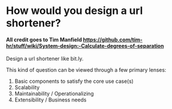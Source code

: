 # **How would you design a url shortener?**

#### All credit goes to Tim Manfield https://github.com/tim-hr/stuff/wiki/System-design:-Calculate-degrees-of-separation

Design a url shortener like bit.ly.

This kind of question can be viewed through a few primary lenses:

1. Basic components to satisfy the core use case(s)
2. Scalability
3. Maintainability / Operationalizing
4. Extensibility / Business needs